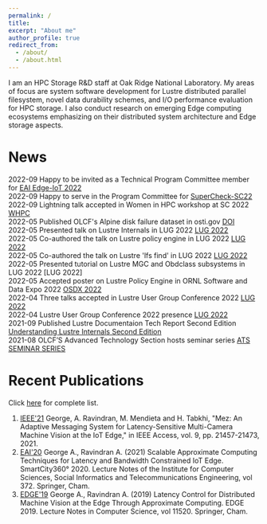 ```yaml
---
permalink: /
title:
excerpt: "About me"
author_profile: true
redirect_from: 
  - /about/
  - /about.html
---
```


I am an HPC Storage R&D staff at Oak Ridge National Laboratory. My areas of focus are system software development for Lustre distributed parallel filesystem, novel data durability schemes, and I/O performance evaluation for HPC storage. I also conduct research on emerging Edge computing ecosystems emphasizing on their distributed system architecture and Edge storage aspects.

News
======
2022-09 Happy to be invited as a Technical Program Committee member for [EAI Edge-IoT 2022](https://edge-iot.eai-conferences.org/2022/)
<br>2022-09 Happy to serve in the Program Committee for [SuperCheck-SC22](https://supercheck.lbl.gov/)
<br>2022-09 Lightning talk accepted in Women in HPC workshop at SC 2022 [WHPC](https://womeninhpc.org/events/sc-2022/sc-2022-workshop)
<br>2022-05 Published OLCF's Alpine disk failure dataset in osti.gov [DOI](https://www.osti.gov/biblio/1868941-alpine-disk-failure-dataset)
<br>2022-05 Presented talk on Lustre Internals in LUG 2022 [LUG 2022](https://www.opensfs.org/wp-content/uploads/Anjus_George_LUG_2022_talk.pdf)
<br>2022-05 Co-authored the talk on Lustre policy engine in LUG 2022 [LUG 2022](https://www.opensfs.org/wp-content/uploads/QuickSilver-LUG-2022.pdf)
<br>2022-05 Co-authored the talk on Lustre 'lfs find' in LUG 2022 [LUG 2022](https://www.opensfs.org/wp-content/uploads/Mohr-Improved_lfs_find_Command.pdf)
<br>2022-05 Presented tutorial on Lustre MGC and Obdclass subsystems in LUG 2022 [LUG 2022]
<br>2022-05 Accepted poster on Lustre Policy Engine in ORNL Software and Data Expo 2022 [OSDX 2022](https://github.com/Ann-Geo/Ann-Geo.github.io/blob/master/files/OSDX_2022_poster.pdf)
<br>2022-04 Three talks accepted in Lustre User Group Conference 2022 [LUG 2022](https://www.opensfs.org/events/lug-2022/)
<br>2022-04 Lustre User Group Conference 2022 presence [LUG 2022](https://www.olcf.ornl.gov/2022/05/04/register-for-lustre-user-group-virtual-conference-2022/)
<br>2021-09 Published Lustre Documentaion Tech Report Second Edition [Understanding Lustre Internals Second Edition](https://www.osti.gov/biblio/1824954-understanding-lustre-internals-second-edition)
<br>2021-08 OLCF’S Advanced Technology Section hosts seminar series [ATS SEMINAR SERIES](https://www.olcf.ornl.gov/2021/08/31/olcfs-advanced-technologies-section-hosts-seminar-series/)

Recent Publications
======
Click [here](https://scholar.google.com/citations?user=eadCChkAAAAJ&hl=en) for complete list.
1. [IEEE'21](https://ieeexplore.ieee.org/abstract/document/9343251) George, A. Ravindran, M. Mendieta and H. Tabkhi, "Mez: An Adaptive Messaging System for Latency-Sensitive Multi-Camera Machine Vision at the IoT Edge," in IEEE Access, vol. 9, pp. 21457-21473, 2021.
1. [EAI'20](https://link.springer.com/chapter/10.1007/978-3-030-76063-2_20) George A., Ravindran A. (2021) Scalable Approximate Computing Techniques for Latency and Bandwidth Constrained IoT Edge. SmartCity360° 2020. Lecture Notes of the Institute for Computer Sciences, Social Informatics and Telecommunications Engineering, vol 372. Springer, Cham.
1. [EDGE'19](https://link.springer.com/chapter/10.1007/978-3-030-23374-7_2) George A., Ravindran A. (2019) Latency Control for Distributed Machine Vision at the Edge Through Approximate Computing. EDGE 2019. Lecture Notes in Computer Science, vol 11520. Springer, Cham.
